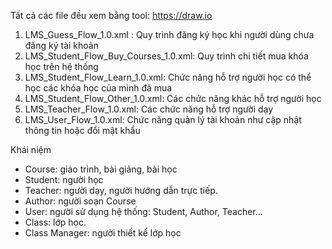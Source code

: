 Tất cả các file đều xem bằng tool: https://draw.io

1. LMS_Guess_Flow_1.0.xml : Quy trình đăng ký học khi người dùng chưa đăng ký tài khoản
2. LMS_Student_Flow_Buy_Courses_1.0.xml: Quy trình chi tiết mua khóa học trên hệ thống
3. LMS_Student_Flow_Learn_1.0.xml: Chức năng hỗ trợ người học có thể học các khóa học của mình đã mua
4. LMS_Student_Flow_Other_1.0.xml: Các chức năng khác hỗ trợ người học
5. LMS_Teacher_Flow_1.0.xml: Các chức năng hỗ trợ người dạy
6. LMS_User_Flow_1.0.xml: Chức năng quản lý tài khoản như cập nhật thông tin hoặc đổi mật khẩu

Khái niệm
- Course: giáo trình, bài giảng, bài học 
- Student: người học
- Teacher: người dạy, người hướng dẫn trực tiếp. 
- Author: người soạn Course
- User: người sử dụng hệ thống: Student, Author, Teacher...
- Class: lớp học. 
- Class Manager: người thiết kế lớp học 
